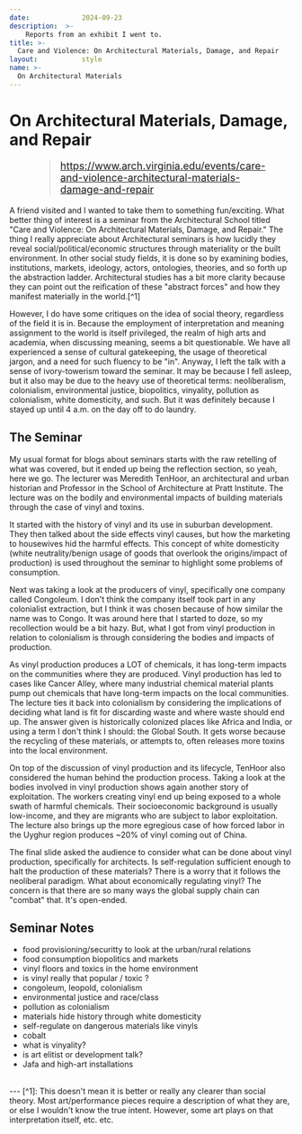 ```yaml
---
date:             2024-09-23
description:  >-
    Reports from an exhibit I went to.
title: >-
  Care and Violence: On Architectural Materials, Damage, and Repair        
layout:           style
name: >-  
  On Architectural Materials       
---
```


# On Architectural Materials, Damage, and Repair      

<figure class="container-lg" style="padding: 0;">
    <blockquote class="blockquote" style="font-size: 18px;">
    <a href="https://www.arch.virginia.edu/events/care-and-violence-architectural-materials-damage-and-repair">https://www.arch.virginia.edu/events/care-and-violence-architectural-materials-damage-and-repair</a>
    </blockquote>
</figure>

A friend visited and I wanted to take them to something fun/exciting. What better thing of interest is a seminar from the Architectural School titled "Care and Violence: On Architectural Materials, Damage, and Repair." The thing I really appreciate about Architectural seminars is how lucidly they reveal social/political/economic structures through materiality or the built environment. In other social study fields, it is done so by examining bodies, institutions, markets, ideology, actors, ontologies, theories, and so forth up the abstraction ladder. Architectural studies has a bit more clarity because they can point out the reification of these "abstract forces" and how they manifest materially in the world.[^1]

However, I do have some critiques on the idea of social theory, regardless of the field it is in. Because the employment of interpretation and meaning assignment to the world is itself privileged, the realm of high arts and academia, when discussing meaning, seems a bit questionable. We have all experienced a sense of cultural gatekeeping, the usage of theoretical jargon, and a need for such fluency to be "in". Anyway, I left the talk with a sense of ivory-towerism toward the seminar. It may be because I fell asleep, but it also may be due to the heavy use of theoretical terms: neoliberalism, colonialism, environmental justice, biopolitics, vinyality, pollution as colonialism, white domesticity, and such. But it was definitely because I stayed up until 4 a.m. on the day off to do laundry.

## The Seminar

My usual format for blogs about seminars starts with the raw retelling of what was covered, but it ended up being the reflection section, so yeah, here we go. The lecturer was Meredith TenHoor, an architectural and urban historian and Professor in the School of Architecture at Pratt Institute. The lecture was on the bodily and environmental impacts of building materials through the case of vinyl and toxins. 

It started with the history of vinyl and its use in suburban development. They then talked about the side effects vinyl causes, but how the marketing to housewives hid the harmful effects. This concept of white domesticity (white neutrality/benign usage of goods that overlook the origins/impact of production) is used throughout the seminar to highlight some problems of consumption.

Next was taking a look at the producers of vinyl, specifically one company called Congoleum. I don't think the company itself took part in any colonialist extraction, but I think it was chosen because of how similar the name was to Congo. It was around here that I started to doze, so my recollection would be a bit hazy. But, what I got from vinyl production in relation to colonialism is through considering the bodies and impacts of production. 

As vinyl production produces a LOT of chemicals, it has long-term impacts on the communities where they are produced. Vinyl production has led to cases like Cancer Alley, where many industrial chemical material plants pump out chemicals that have long-term impacts on the local communities. The lecture ties it back into colonialism by considering the implications of deciding what land is fit for discarding waste and where waste should end up. The answer given is historically colonized places like Africa and India, or using a term I don't think I should: the Global South. It gets worse because the recycling of these materials, or attempts to, often releases more toxins into the local environment. 

On top of the discussion of vinyl production and its lifecycle, TenHoor also considered the human behind the production process. Taking a look at the bodies involved in vinyl production shows again another story of exploitation. The workers creating vinyl end up being exposed to a whole swath of harmful chemicals. Their socioeconomic background is usually low-income, and they are migrants who are subject to labor exploitation. The lecture also brings up the more egregious case of how forced labor in the Uyghur region produces ~20% of vinyl coming out of China.

The final slide asked the audience to consider what can be done about vinyl production, specifically for architects. Is self-regulation sufficient enough to halt the production of these materials? There is a worry that it follows the neoliberal paradigm. What about economically regulating vinyl? The concern is that there are so many ways the global supply chain can "combat" that. It's open-ended.

## Seminar Notes

- food provisioning/securitty to look at the urban/rural relations
- food consumption biopolitics and markets  
- vinyl floors and toxics in the home environment
- is vinyl really that popular / toxic ?
- congoleum, leopold, colonialism
- environmental justice and race/class
- pollution as colonialism
- materials hide history through white domesticity
- self-regulate on dangerous materials like vinyls
- cobalt
- what is vinyality?
- is art elitist or development talk?
- Jafa and high-art installations

<br/>
---
[^1]: This doesn't mean it is better or really any clearer than social theory. Most art/performance pieces require a description of what they are, or else I wouldn't know the true intent. However, some art plays on that interpretation itself, etc. etc.
